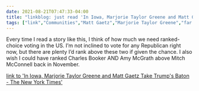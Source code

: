 ```yaml
---
date: 2021-08-21T07:47:33-04:00
title: "linkblog: just read 'In Iowa, Marjorie Taylor Greene and Matt Gaetz Take Trump's Baton - The New York Times'"
tags: ["link","Communities","Matt Gaetz","Marjorie Taylor Greene","far right","Donald Trump","ranked-choice voting","Charles Booker","Mitch McConnell"]
---
```

Every time I read a story like this, I think of how much we need ranked-choice voting in the US. I’m not inclined to vote for any Republican right now, but there are plenty I’d rank above these two if given the chance. I also wish I could have ranked Charles Booker AND Amy McGrath above Mitch McConnell back in November.
 
[link to 'In Iowa, Marjorie Taylor Greene and Matt Gaetz Take Trump's Baton - The New York Times'](https://www.nytimes.com/2021/08/21/us/politics/marjorie-taylor-greene-matt-gaetz-iowa.html)
